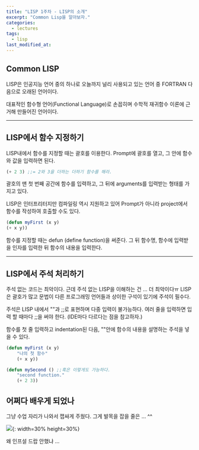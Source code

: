 ```yaml
---
title: "LISP 1주차 - LISP의 소개"
excerpt: "Common Lisp을 알아보자."
categories:
  - lectures
tags:
  - lisp
last_modified_at:
---
```


## Common LISP
LISP은 인공지능 언어 중의 하나로 오늘까지 널리 사용되고 있는 언어 중 FORTRAN 다음으로 오래된 언어이다.  
  
대표적인 함수형 언어(Functional Language)로 손꼽히며 수학적 재귀함수 이론에 근거해 만들어진 언어이다.

---  

## LISP에서 함수 지정하기 
LISP내에서 함수를 지정할 때는 괄호를 이용한다. Prompt에 괄호를 열고, 그 안에 함수와 값을 입력하면 된다. 

```lisp
(+ 2 3) ;;= 2와 3을 더하는 더하기 함수를 해라.
```

괄호의 맨 첫 번째 공간에 함수를 입력하고, 그 뒤에 arguments를 입력받는 형태를 가지고 있다. 

LISP은 인터프리터지만 컴파일링 역시 지원하고 있어 Prompt가 아니라 project에서 함수를 작성하여 호출할 수도 있다. 

```lisp
(defun myFirst (x y)
(+ x y))
```

함수를 지정할 때는 defun (define function)을 써준다. 그 뒤 함수명, 함수에 입력받을 인자를 입력한 뒤 함수의 내용을 입력한다. 

---

## LISP에서 주석 처리하기

주석 없는 코드는 최악이다. 근데 주석 없는 LISP을 이해하는 건 ... 더 최악이다ㅠ
LISP은 괄호가 많고 문법이 다른 프로그래밍 언어들과 상이한 구석이 있기에 주석이 필수다.
  
주석은 LISP 내에서 ""과 ;;로 표현하며 다중 입력이 불가능하다. 여러 줄을 입력하면 입력 할 때마다 ;;을 써야 한다. (IDE마다 다르다는 점을 참고하자.)   
  
함수를 첫 줄 입력하고 indentation된 다음, ""안에 함수의 내용을 설명하는 주석을 넣을 수 있다.  
  
  
```lisp
(defun myFirst (x y)
	"나의 첫 함수" 
	(+ x y))
```
```lisp
(defun mySecond () ;;혹은 이렇게도 가능하다.  
	"second function."
	(+ 2 3))
```


## 어쩌다 배우게 되었나   
  
  
그냥 수업 자리가 나와서 잽싸게 주웠다. 
그게 발목을 잡을 줄은 ... ^^

![](https://drive.google.com/uc?id=1JuI1WVoP0jvrEYbAAKreI-fz1NQcLvow){: width=30% height=30%}

왜 인프설 드랍 안했냐 ... 



